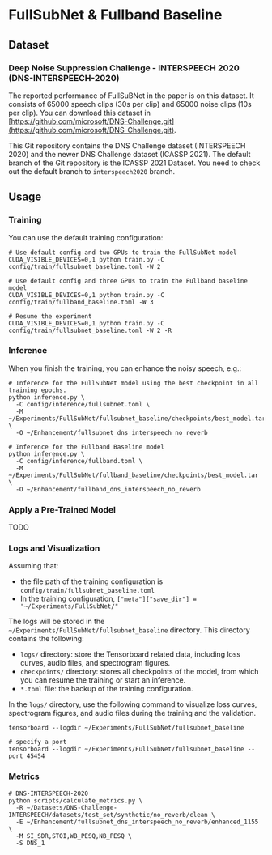 # FullSubNet & Fullband Baseline

## Dataset

### Deep Noise Suppression Challenge - INTERSPEECH 2020 (DNS-INTERSPEECH-2020)

The reported performance of FullSuBNet in the paper is on this dataset. It consists of 65000 speech clips (30s per clip) and 65000 noise clips (10s
per clip). You can download this dataset in [https://github.com/microsoft/DNS-Challenge.git](https://github.com/microsoft/DNS-Challenge.git).

This Git repository contains the DNS Challenge dataset (INTERSPEECH 2020) and the newer DNS Challenge dataset (ICASSP 2021). The default branch of the
Git repository is the ICASSP 2021 Dataset. You need to check out the default branch to `interspeech2020` branch.

## Usage

### Training

You can use the default training configuration:

```shell
# Use default config and two GPUs to train the FullSubNet model
CUDA_VISIBLE_DEVICES=0,1 python train.py -C config/train/fullsubnet_baseline.toml -W 2

# Use default config and three GPUs to train the Fullband baseline model
CUDA_VISIBLE_DEVICES=0,1 python train.py -C config/train/fullband_baseline.toml -W 3

# Resume the experiment
CUDA_VISIBLE_DEVICES=0,1 python train.py -C config/train/fullsubnet_baseline.toml -W 2 -R
```

### Inference

When you finish the training, you can enhance the noisy speech, e.g.:

```shell
# Inference for the FullSubNet model using the best checkpoint in all training epochs.
python inference.py \
  -C config/inference/fullsubnet.toml \
  -M ~/Experiments/FullSubNet/fullsubnet_baseline/checkpoints/best_model.tar \
  -O ~/Enhancement/fullsubnet_dns_interspeech_no_reverb
  
# Inference for the Fullband Baseline model
python inference.py \
  -C config/inference/fullband.toml \
  -M ~/Experiments/FullSubNet/fullband_baseline/checkpoints/best_model.tar \
  -O ~/Enhancement/fullband_dns_interspeech_no_reverb
```

### Apply a Pre-Trained Model

TODO

### Logs and Visualization

Assuming that:

- the file path of the training configuration is `config/train/fullsubnet_baseline.toml`
- In the training configuration, `["meta"]["save_dir"] = "~/Experiments/FullSubNet/"`

The logs will be stored in the `~/Experiments/FullSubNet/fullsubnet_baseline` directory. This directory contains the following:

- `logs/` directory: store the Tensorboard related data, including loss curves, audio files, and spectrogram figures.
- `checkpoints/` directory: stores all checkpoints of the model, from which you can resume the training or start an inference.
- `*.toml` file: the backup of the training configuration.

In the `logs/` directory, use the following command to visualize loss curves, spectrogram figures, and audio files during the training and the
validation.

```shell
tensorboard --logdir ~/Experiments/FullSubNet/fullsubnet_baseline

# specify a port
tensorboard --logdir ~/Experiments/FullSubNet/fullsubnet_baseline --port 45454
```

### Metrics

```shell
# DNS-INTERSPEECH-2020
python scripts/calculate_metrics.py \
  -R ~/Datasets/DNS-Challenge-INTERSPEECH/datasets/test_set/synthetic/no_reverb/clean \
  -E ~/Enhancement/fullsubnet_dns_interspeech_no_reverb/enhanced_1155 \
  -M SI_SDR,STOI,WB_PESQ,NB_PESQ \
  -S DNS_1
```
